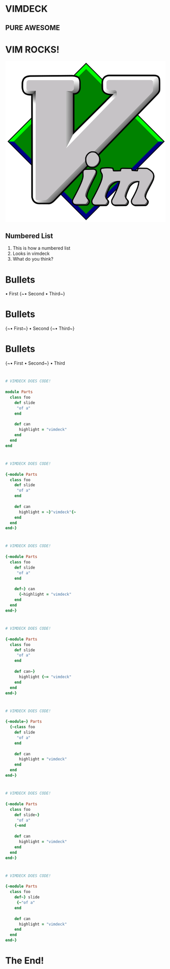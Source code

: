 # VIMDECK

## PURE AWESOME


# VIM ROCKS!

![](img/vim.png)


## Numbered List

1. This is how a numbered list
2. Looks in vimdeck
3. What do you think?


# Bullets

• First
{~• Second
• Third~}


# Bullets

{~• First~}
• Second
{~• Third~}


# Bullets

{~• First
• Second~}
• Third


#

```ruby
# VIMDECK DOES CODE!

module Parts
  class foo
    def slide
     "of a"
    end

    def can
      highlight = "vimdeck"
    end
  end
end
```


#

```ruby
# VIMDECK DOES CODE!

{~module Parts
  class foo
    def slide
     "of a"
    end

    def can
      highlight = ~}"vimdeck"{~
    end
  end
end~}
```


#

```ruby
# VIMDECK DOES CODE!

{~module Parts
  class foo
    def slide
     "of a"
    end

    def~} can
      {~highlight = "vimdeck"
    end
  end
end~}
```


#

```ruby
# VIMDECK DOES CODE!

{~module Parts
  class foo
    def slide
     "of a"
    end

    def can~}
      highlight {~= "vimdeck"
    end
  end
end~}
```


#

```ruby
# VIMDECK DOES CODE!

{~module~} Parts
  {~class foo
    def slide
     "of a"
    end

    def can
      highlight = "vimdeck"
    end
  end
end~}
```


#

```ruby
# VIMDECK DOES CODE!

{~module Parts
  class foo
    def slide~}
     "of a"
    {~end

    def can
      highlight = "vimdeck"
    end
  end
end~}
```


#

```ruby
# VIMDECK DOES CODE!

{~module Parts
  class foo
    def~} slide
     {~"of a"
    end

    def can
      highlight = "vimdeck"
    end
  end
end~}
```


# The End!
